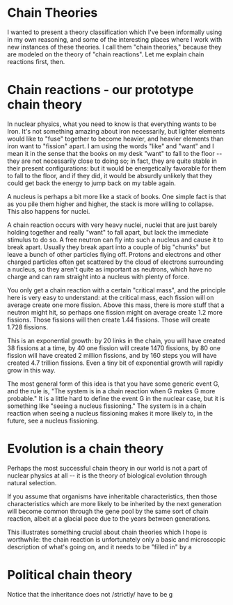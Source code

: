 # Chain Theories

I wanted to present a theory classification which I've been informally using in
my own reasoning, and some of the interesting places where I work with new
instances of these theories. I call them "chain theories," because they are 
modeled on the theory of "chain reactions". Let me explain chain reactions 
first, then.

# Chain reactions - our prototype chain theory

In nuclear physics, what you need to know is that everything wants to be Iron.
It's not something amazing about iron necessarily, but lighter elements would
like to "fuse" together to become heavier, and heavier elements than iron want
to "fission" apart. I am using the words "like" and "want" and I mean it in 
the sense that the books on my desk "want" to fall to the floor -- they are
not necessarily close to doing so; in fact, they are quite stable in their 
present configurations: but it would be energetically favorable for them to 
fall to the floor, and if they did, it would be absurdly unlikely that they 
could get back the energy to jump back on my table again.

A nucleus is perhaps a bit more like a stack of books. One simple fact is that
as you pile them higher and higher, the stack is more willing to collapse. This
also happens for nuclei.

A chain reaction occurs with very heavy nuclei, nuclei that are just barely 
holding together and really "want" to fall apart, but lack the immediate 
stimulus to do so. A free neutron can fly into such a nucleus and cause it to 
break apart. Usually they break apart into a couple of big "chunks" but leave 
a bunch of other particles flying off. Protons and electrons and other charged
particles often get scattered by the cloud of electrons surrounding a nucleus,
so they aren't quite as important as neutrons, which have no charge and can 
ram straight into a nucleus with plenty of force.

You only get a chain reaction with a certain "critical mass", and the principle
here is very easy to understand: at the critical mass, each fission will on 
average create one more fission. Above this mass, there is more stuff that a 
neutron might hit, so perhaps one fission might on average create 1.2 more 
fissions. Those fissions will then create 1.44 fissions. Those will create 
1.728 fissions.

This is an exponential growth: by 20 links in the chain, you will have created 
38 fissions at a time, by 40 one fission will create 1470 fissions, by 80 one 
fission will have created 2 million fissions, and by 160 steps you will have 
created 4.7 trillion fissions. Even a tiny bit of exponential growth will 
rapidly grow in this way. 

The most general form of this idea is that you have some generic event G, and
the rule is, "The system is in a chain reaction when G makes G more probable." 
It is a little hard to define the event G in the nuclear case, but it is 
something like "seeing a nucleus fissioning." The system is in a chain reaction
when seeing a nucleus fissioning makes it more likely to, in the future, see a
nucleus fissioning.

# Evolution is a chain theory

Perhaps the most successful chain theory in our world is not a part of nuclear 
physics at all -- it is the theory of biological evolution through natural 
selection.

If you assume that organisms have inheritable characteristics, then those 
characteristics which are more likely to be inherited by the next generation
will become common through the gene pool by the same sort of chain reaction,
albeit at a glacial pace due to the years between generations. 

This illustrates something crucial about chain theories which I hope is 
worthwhile: the chain reaction is unfortunately only a basic and microscopic 
description of what's going on, and it needs to be "filled in" by a 

# Political chain theory


Notice that the 
inheritance does not /strictly/ have to be g



